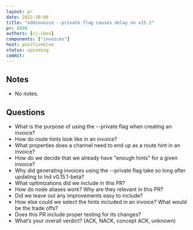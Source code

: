 ```yaml
---
layout: pr
date: 2022-10-06    
title: "addinvoice --private flag causes delay on v15.1"
pr: 6898
authors: [cj-ibex]
components: ["invoices"]
host: positiveblue
status: upcoming
commit:
---
```


## Notes

* No notes.

## Questions

- What is the purpose of using the --private flag when creating an invoice?
- How do route hints look like in an invoice?
- What properties does a channel need to end up as a route hint in an invoice?
- How do we decide that we already have "enough hints" for a given invoice?
- Why did generating invoices using the --private flag take so long after updating to lnd v0.15.1-beta?
- What optimizations did we include in this PR?
- How do node aliases work? Why are they relevant in this PR?
- Did we leave out any improvements easy to include?
- How else could we select the hints included in an invoice? What would be the trade offs?
- Does this PR include proper testing for its changes?
- What’s your overall verdict? (ACK, NACK, concept ACK, unknown)